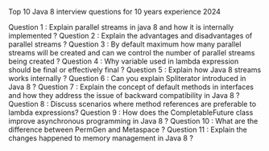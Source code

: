 Top 10 Java 8 interview questions for 10 years experience 2024

Question 1 : Explain parallel streams in java 8 and how it is internally implemented ?
Question 2 : Explain the advantages and disadvantages of parallel streams ?
Question 3 : By default maximum how many parallel streams will be created and can we control the number of parallel streams being created ?
Question 4 : Why variable used in lambda expression should be final or effectively final ?
Question 5 : Explain how Java 8 streams works internally ?
Question 6 : Can you explain Spliterator introduced in Java 8 ?
Question 7 : Explain the concept of default methods in interfaces and how they address the issue of backward compatibility in Java 8 ?
Question 8 : Discuss scenarios where method references are preferable to lambda expressions?
Question 9 : How does the CompletableFuture class improve asynchronous programming in Java 8 ?
Question 10 : What are the difference between PermGen and Metaspace ?
Question 11 : Explain the changes happened to memory management in Java 8 ?
